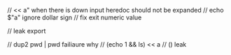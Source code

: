 // << a" when there is down input heredoc should not be expanded
// echo  $"a" ignore dollar sign 
// fix exit numeric value

// leak export

// dup2 pwd | pwd failiaure why
// (echo 1 && ls) << a
// () leak